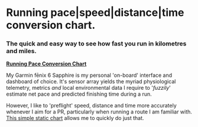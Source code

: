  # Running pace|speed|distance|time conversion chart.

### The quick and easy way to see how fast you run in kilometres and miles.

**[Running Pace Conversion Chart](http://wachilt.github.io/running-pace-conversion-chart/)**

My Garmin fēnix 6 Sapphire is my personal 'on-board' interface and dashboard of choice. It's sensor array yields the myriad physiological telemetry, metrics *and* local environmental data I require to '*fuzzily*' estimate net pace and predicted finishing time during a run.

However, I like to 'preflight' speed, distance and time more accurately whenever I aim for a PR, particularly when running a route I am familiar with. [This simple static chart](http://wachilt.github.io/running-pace-conversion-chart/) allows me to quickly do just that.
